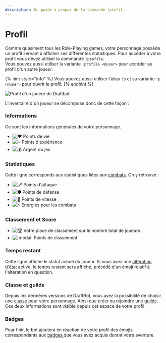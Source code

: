 ```yaml
---
description: Un guide à propos de la commande !profil.
---
```


# Profil

Comme quasiment tous les Role-Playing games, votre personnage possède un profil servant à afficher ses différentes statistiques. Pour accéder à votre profil vous devez utiliser la commande `!profile`.  
Vous pouvez aussi utiliser la variante `!profile <@user>` pour accéder au profil d'un autre joueur.

{% hint style="info" %}
Vous pouvez aussi utiliser l'alias `!p` et sa variante `!p <@user>` pour ouvrir le profil.
{% endhint %}

![Profil d&apos;un joueur de Draftbot](../.gitbook/assets/profil-draftbot-energie.png)

L'inventaire d'un joueur se décompose donc de cette façon :

### Informations

Ce sont les informations générales de votre personnage.

* ![:heart:](https://discord.com/assets/0483f2b648dcc986d01385062052ae1c.svg) Points de vie
* ![:star:](https://discord.com/assets/141d49436743034a59dec6bd5618675d.svg) Points d'expérience
* ![:moneybag:](https://discord.com/assets/6c42ea9f3e233d9110e04dcd87db55da.svg) Argent du jeu

### Statistiques

Cette ligne corresponds aux statistiques liées aux [combats](combats.md). On y retrouve :

* ![:dagger:](https://discord.com/assets/47f10f1fb3beec3810f0f37cf4cccd95.svg) Points d'attaque
* ![:shield:](https://discord.com/assets/ad2e4d6e7b90ca6005a5038e22b099cc.svg) Points de défense 
* ![:rocket:](https://discord.com/assets/748ff0e7b2f1f22adecad8463de25945.svg) Points de vitesse
* ![:zap:](https://discord.com/assets/bcca43b1c7aa91d47f62962ce2422ae1.svg) Énergies pour les combats

### Classement et Score 

* ![:trophy:](https://discord.com/assets/0a00e865c445d42dfb9f64bedfab8cf8.svg) Votre place de classement sur le nombre total de joueurs
* ![:medal:](https://discord.com/assets/c9b563417a1ff01700edc358b5fc309f.svg) Points de classement

### Temps restant 

Cette ligne affiche le statut actuel du joueur. Si vous avez une [altération d'état](alterations-detat.md) active, le temps restant sera affiché, précédé d'un émoji relatif à l'altération en question.

### Classe et guilde

Depuis les dernières versions de DraftBot, vous avez la possibilité de choisir une [classe ](classes.md)pour votre personnage. Ainsi que créer ou rejoindre une [guilde](guildes.md). Ces deux informations sont visible depuis cet espace de votre profil.

### Badges

Pour finir, le bot ajoutera en réaction de votre profil des émojis correspondants aux [badges ](../notions-avancees/badges.md)que vous avez acquis durant votre aventure.


